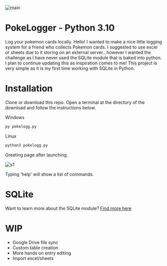 ![main](https://github.com/JacksonPY/PokeLogger/blob/main/readmestuff/main.png)
# PokeLogger - Python 3.10
Log your pokemon cards locally. Hello! I wanted to make a nice little logging system for a friend who collects Pokemon cards. I suggested to use excel or sheets due to it storing on an external server...however I wanted the challenge as I have never used the SQLite module that is baked into python. I plan to continue updating this as inspiration comes to me! This project is very simple as it is my first time working with SQLite in Python.



# Installation
Clone or download this repo. Open a terminal at the directory of the download and follow the instructions below.

Windows
```bash
py pokelogg.py
```
Linux
```bash
python3 pokelogg.py
```
Greeting page after launching.

![s1](https://github.com/JacksonPY/PokeLogger/blob/main/readmestuff/s1.png)

Typing 'help' will show a list of commands.

# SQLite
Want to learn more about the SQLite module?  [Find more here](https://docs.python.org/3/library/sqlite3.html)

# WIP
- Google Drive file sync
- Custom table creation
- More hands on entry editing
- Import excel/sheets
